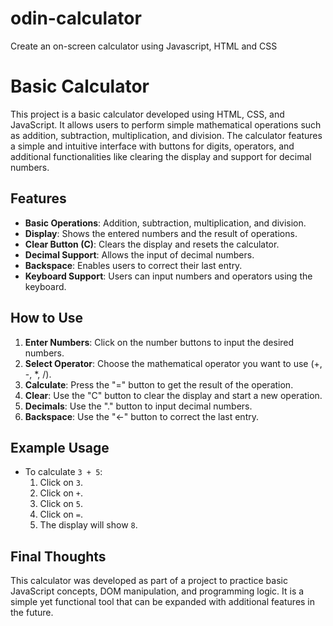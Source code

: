 # odin-calculator
Create an on-screen calculator using Javascript, HTML and CSS

# Basic Calculator

This project is a basic calculator developed using HTML, CSS, and JavaScript. It allows users to perform simple mathematical operations such as addition, subtraction, multiplication, and division. The calculator features a simple and intuitive interface with buttons for digits, operators, and additional functionalities like clearing the display and support for decimal numbers.

## Features

- **Basic Operations**: Addition, subtraction, multiplication, and division.
- **Display**: Shows the entered numbers and the result of operations.
- **Clear Button (C)**: Clears the display and resets the calculator.
- **Decimal Support**: Allows the input of decimal numbers.
- **Backspace**: Enables users to correct their last entry.
- **Keyboard Support**: Users can input numbers and operators using the keyboard.

## How to Use

1. **Enter Numbers**: Click on the number buttons to input the desired numbers.
2. **Select Operator**: Choose the mathematical operator you want to use (+, -, *, /).
3. **Calculate**: Press the "=" button to get the result of the operation.
4. **Clear**: Use the "C" button to clear the display and start a new operation.
5. **Decimals**: Use the "." button to input decimal numbers.
6. **Backspace**: Use the "←" button to correct the last entry.

## Example Usage

- To calculate `3 + 5`:
  1. Click on `3`.
  2. Click on `+`.
  3. Click on `5`.
  4. Click on `=`.
  5. The display will show `8`.

## Final Thoughts

This calculator was developed as part of a project to practice basic JavaScript concepts, DOM manipulation, and programming logic. It is a simple yet functional tool that can be expanded with additional features in the future.